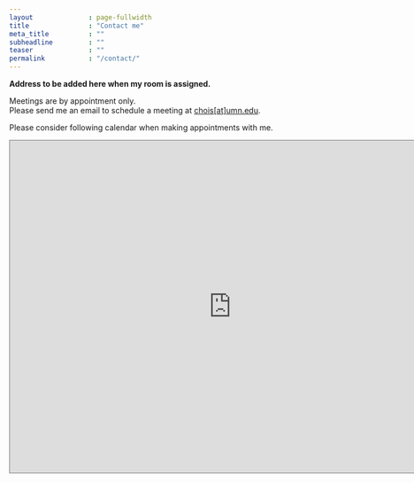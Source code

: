 ```yaml
---
layout              : page-fullwidth
title               : "Contact me"
meta_title          : ""
subheadline         : ""
teaser              : ""
permalink           : "/contact/"
---
```

**Address to be added here when my room is assigned.**

Meetings are by appointment only.<br>
Please send me an email to schedule a meeting at <a href="mailto:chois@umn.edu">chois[at]umn.edu</a>.

Please consider following calendar when making appointments with me.

<iframe src="https://calendar.google.com/calendar/embed?height=600&wkst=1&bgcolor=%23ffffff&ctz=America%2FToronto&showTitle=0&showNav=1&showPrint=0&showTabs=0&mode=WEEK&showCalendars=0&src=Y2hvaXNAdW1uLmVkdQ&src=YmVuY2hvaTkzQGdtYWlsLmNvbQ&color=%230B8043&color=%23AD1457" style="border:solid 1px #777" width="800" height="600" frameborder="0" scrolling="no"></iframe>